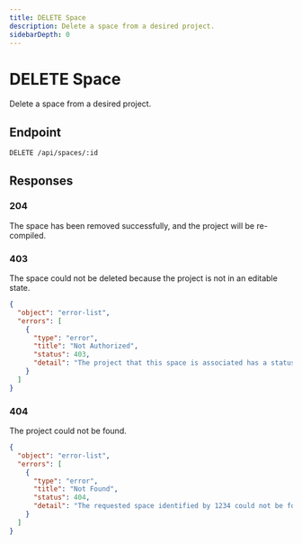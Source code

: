 ```yaml
---
title: DELETE Space
description: Delete a space from a desired project.
sidebarDepth: 0
---
```


# DELETE Space

Delete a space from a desired project.

## Endpoint

``` http
DELETE /api/spaces/:id
```

## Responses

### 204 <Badge text="success" type="success" />

The space has been removed successfully, and the project will be re-compiled.

### 403 <Badge text="error" type="error" />

The space could not be deleted because the project is not in an editable state.

```json
{
  "object": "error-list",
  "errors": [
    {
      "type": "error",
      "title": "Not Authorized",
      "status": 403,
      "detail": "The project that this space is associated has a status of 'Pending,' and thus cannot be modified."
    }
  ]
}
```

### 404 <Badge text="error" type="error" />

The project could not be found.

```json
{
  "object": "error-list",
  "errors": [
    {
      "type": "error",
      "title": "Not Found",
      "status": 404,
      "detail": "The requested space identified by 1234 could not be found."
    }
  ]
}
```